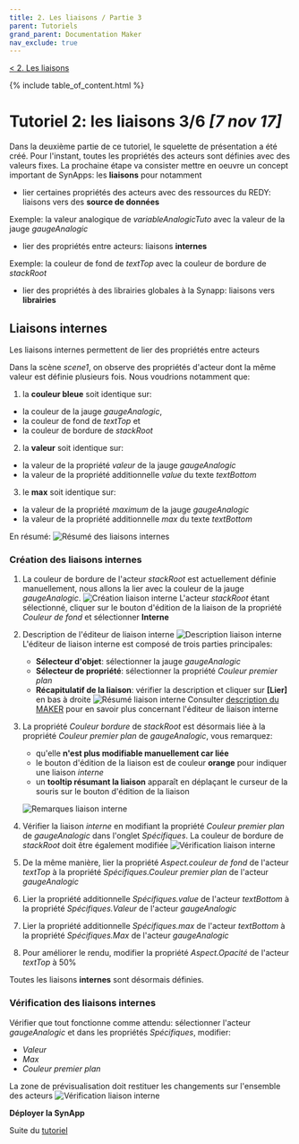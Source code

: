 ```yaml
---
title: 2. Les liaisons / Partie 3
parent: Tutoriels
grand_parent: Documentation Maker
nav_exclude: true
---
```


[< 2. Les liaisons](./index.md)

{% include table_of_content.html %}

# Tutoriel 2: les liaisons **3/6** *[7 nov 17]*

Dans la deuxième partie de ce tutoriel, le squelette de présentation a été créé. Pour l'instant, toutes les propriétés des acteurs sont définies avec des valeurs fixes. La prochaine étape va consister mettre en oeuvre un concept important de SynApps: les **liaisons** pour notamment
* lier certaines propriétés des acteurs avec des ressources du REDY: liaisons vers des **source de données**

Exemple: la valeur analogique de *variableAnalogicTuto* avec la valeur de la jauge *gaugeAnalogic*

* lier des propriétés entre acteurs: liaisons **internes**

Exemple: la couleur de fond de *textTop* avec la couleur de bordure de *stackRoot*

* lier des propriétés à des librairies globales à la Synapp: liaisons vers **librairies**

## Liaisons **internes**

Les liaisons internes permettent de lier des propriétés entre acteurs

Dans la scène *scene1*, on observe des propriétés d'acteur dont la même valeur est définie plusieurs fois. Nous voudrions notamment que:

1. la **couleur bleue** soit identique sur:
  * la couleur de la jauge *gaugeAnalogic*,
  * la couleur de fond de *textTop* et
  * la couleur de bordure de *stackRoot*

2. la **valeur** soit identique sur:
  * la valeur de la propriété *valeur* de la jauge *gaugeAnalogic*
  * la valeur de la propriété additionnelle *value* du texte *textBottom*

3. le **max** soit identique sur:
  * la valeur de la propriété *maximum* de la jauge *gaugeAnalogic*
  * la valeur de la propriété additionnelle *max* du texte *textBottom*

En résumé:
![Résumé des liaisons internes](assets/bindingInternal.png)

### Création des liaisons **internes**

1. La couleur de bordure de l'acteur *stackRoot* est actuellement définie manuellement, nous allons la lier avec la couleur  de la jauge *gaugeAnalogic*.
![Création liaison interne](assets/editBindingInternal.png)
L'acteur *stackRoot* étant sélectionné, cliquer sur le bouton d'édition de la liaison de la propriété *Couleur de fond* et sélectionner **Interne**

2. Description de l'éditeur de liaison interne
![Description liaison interne](assets/bindingInternalEditDesc.png)
L'éditeur de liaison interne est composé de trois parties principales:
    * **Sélecteur d'objet**: sélectionner la jauge *gaugeAnalogic*
    * **Sélecteur de propriété**: sélectionner la propriété *Couleur premier plan*
    * **Récapitulatif de la liaison**: vérifier la description et cliquer sur **[Lier]** en bas à droite
![Résumé liaison interne](assets/bindingInternalEditSummary.png)
Consulter [description du MAKER](../../designer.md) pour en savoir plus concernant l'éditeur de liaison interne

3. La propriété *Couleur bordure* de *stackRoot* est désormais liée à la propriété *Couleur premier plan* de *gaugeAnalogic*, vous remarquez:
    * qu'elle **n'est plus modifiable manuellement car liée**
    * le bouton d'édition de la liaison est de couleur **orange** pour indiquer une liaison *interne*
    * un **tooltip résumant la liaison** apparaît en déplaçant le curseur de la souris sur le bouton d'édition de la liaison

    ![Remarques liaison interne](assets/bindingInternalSummary.png)

4. Vérifier la liaison *interne* en modifiant la propriété *Couleur premier plan* de *gaugeAnalogic* dans l'onglet *Spécifiques*. La couleur de bordure de *stackRoot* doit être également modifiée
![Vérification liaison interne](assets/bindingInternalCheck.png)

5. De la même manière, lier la propriété *Aspect.couleur de fond* de l'acteur *textTop* à la propriété *Spécifiques.Couleur premier plan* de l'acteur *gaugeAnalogic*

6. Lier la propriété additionnelle *Spécifiques.value* de l'acteur *textBottom* à la propriété *Spécifiques.Valeur* de l'acteur *gaugeAnalogic*

7. Lier la propriété additionnelle *Spécifiques.max* de l'acteur *textBottom* à la propriété *Spécifiques.Max* de l'acteur *gaugeAnalogic*

8. Pour améliorer le rendu, modifier la propriété *Aspect.Opacité* de l'acteur *textTop* à 50%

Toutes les liaisons **internes** sont désormais définies.

### Vérification des liaisons **internes**

Vérifier que tout fonctionne comme attendu: sélectionner l'acteur *gaugeAnalogic* et dans les propriétés *Spécifiques*, modifier:
* *Valeur*
* *Max*
* *Couleur premier plan*

La zone de prévisualisation doit restituer les changements sur l'ensemble des acteurs
![Vérification liaison interne](assets/bindingInternalCheck3.png)

**Déployer la SynApp**

Suite du [tutoriel](part4.md)
